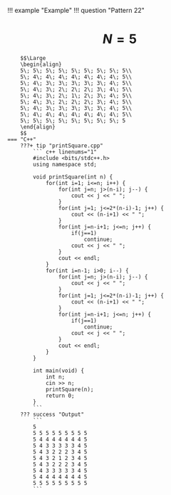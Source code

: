 !!! example "Example"
    !!! question "Pattern 22"
        <h1 align="center">$N = 5$</h1>

        $$\Large
        \begin{align}
        5\; 5\; 5\; 5\; 5\; 5\; 5\; 5\; 5\\
        5\; 4\; 4\; 4\; 4\; 4\; 4\; 4\; 5\\
        5\; 4\; 3\; 3\; 3\; 3\; 3\; 4\; 5\\
        5\; 4\; 3\; 2\; 2\; 2\; 3\; 4\; 5\\
        5\; 4\; 3\; 2\; 1\; 2\; 3\; 4\; 5\\
        5\; 4\; 3\; 2\; 2\; 2\; 3\; 4\; 5\\
        5\; 4\; 3\; 3\; 3\; 3\; 3\; 4\; 5\\
        5\; 4\; 4\; 4\; 4\; 4\; 4\; 4\; 5\\
        5\; 5\; 5\; 5\; 5\; 5\; 5\; 5\; 5
        \end{align}
        $$
    === "C++"
        ???+ tip "printSquare.cpp"
            ``` c++ linenums="1"
            #include <bits/stdc++.h>
            using namespace std;

            void printSquare(int n) {
                for(int i=1; i<=n; i++) {
                    for(int j=n; j>(n-i); j--) {
                        cout << j << " ";
                    }
                    for(int j=1; j<=2*(n-i)-1; j++) {
                        cout << (n-i+1) << " ";
                    }
                    for(int j=n-i+1; j<=n; j++) {
                        if(j==1)
                            continue;
                        cout << j << " ";
                    }
                    cout << endl;
                }
                for(int i=n-1; i>0; i--) {
                    for(int j=n; j>(n-i); j--) {
                        cout << j << " ";
                    }
                    for(int j=1; j<=2*(n-i)-1; j++) {
                        cout << (n-i+1) << " ";
                    }
                    for(int j=n-i+1; j<=n; j++) {
                        if(j==1)
                            continue;
                        cout << j << " ";
                    }
                    cout << endl;
                }
            }

            int main(void) {
                int n;
                cin >> n;
                printSquare(n);
                return 0;
            }
            ```
        ??? success "Output"
            ```
            5
            5 5 5 5 5 5 5 5 5
            5 4 4 4 4 4 4 4 5
            5 4 3 3 3 3 3 4 5
            5 4 3 2 2 2 3 4 5
            5 4 3 2 1 2 3 4 5
            5 4 3 2 2 2 3 4 5
            5 4 3 3 3 3 3 4 5
            5 4 4 4 4 4 4 4 5
            5 5 5 5 5 5 5 5 5
            ```